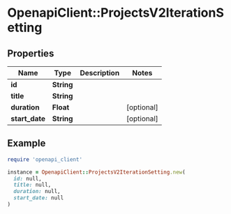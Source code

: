 # OpenapiClient::ProjectsV2IterationSetting

## Properties

| Name | Type | Description | Notes |
| ---- | ---- | ----------- | ----- |
| **id** | **String** |  |  |
| **title** | **String** |  |  |
| **duration** | **Float** |  | [optional] |
| **start_date** | **String** |  | [optional] |

## Example

```ruby
require 'openapi_client'

instance = OpenapiClient::ProjectsV2IterationSetting.new(
  id: null,
  title: null,
  duration: null,
  start_date: null
)
```

